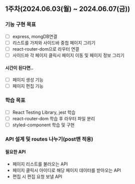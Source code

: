 ## 1주차(2024.06.03(월) ~ 2024.06.07(금))

### 기능 구현 목표

- [ ] express, mongDB연결
- [ ] 리스트를 가져와 사이드바 중첩 페이지 그리기
- [ ] react-router-dom으로 라우터 연결
- [ ] 사이드바 각 페이지 클릭시 페이지 이동 및 페이지 정보 그리기
#### 시간이 된다면..
- [ ] 페이지 생성 기능
- [ ] 페이지 편집 기능

### 학습 목표
- [ ] React Testing Library, jest 학습
- [ ] react-router-dom 학습 후 라우터 파일 분리
- [ ] styled-component 학습 및 구현

### API 설계 및 routes 나누기(post맨 적용)
#### 필요한 API
- 페이지 리스트를 불러오는 API
- 페이지 클릭시 아이디로 해당 페이지 데이터를 받아오는 API
- 편집 시 편집 요청 보낼 API